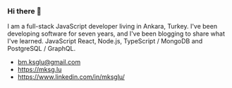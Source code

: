 ### Hi there 👋

I am a full-stack JavaScript developer living in Ankara, Turkey. I've been developing software for seven years, and I've been blogging to share what I've learned. JavaScript React, Node.js, TypeScript / MongoDB and PostgreSQL / GraphQL.

* bm.ksglu@gmail.com
* https://mksg.lu
* https://www.linkedin.com/in/mksglu/



<!--
**mksglu/mksglu** is a ✨ _special_ ✨ repository because its `README.md` (this file) appears on your GitHub profile.

Here are some ideas to get you started:

- 🔭 I’m currently working on ...
- 🌱 I’m currently learning ...
- 👯 I’m looking to collaborate on ...
- 🤔 I’m looking for help with ...
- 💬 Ask me about ...
- 📫 How to reach me: ...
- 😄 Pronouns: ...
- ⚡ Fun fact: ...
-->
